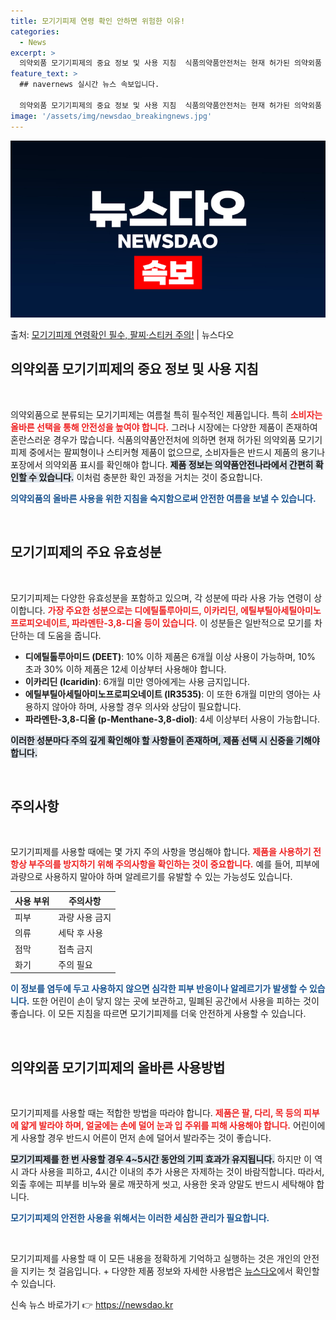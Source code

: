 ```yaml
---
title: 모기기피제 연령 확인 안하면 위험한 이유!
categories:
  - News
excerpt: >
  의약외품 모기기피제의 중요 정보 및 사용 지침  식품의약품안전처는 현재 허가된 의약외품 모기기피제 중 팔찌형…
feature_text: >
  ## navernews 실시간 뉴스 속보입니다.

  의약외품 모기기피제의 중요 정보 및 사용 지침  식품의약품안전처는 현재 허가된 의약외품 모기기피제 중 팔찌형…
image: '/assets/img/newsdao_breakingnews.jpg'
---
```


![뉴스다오 속보](/assets/img/newsdao_breakingnews.jpg)

<p>출처: <a href="https://newsdao.kr/4756" rel="dofollow">모기기피제 연령확인 필수, 팔찌·스티커 주의!</a> | 뉴스다오</p>

<h2 data-ke-size="size26">의약외품 모기기피제의 중요 정보 및 사용 지침</h2>

<p data-ke-size="size16">&nbsp;</p>

의약외품으로 분류되는 모기기피제는 여름철 특히 필수적인 제품입니다. 특히 <b><span style="color: #ee2323;">소비자는 올바른 선택을 통해 안전성을 높여야 합니다.</span></b> 그러나 시장에는 다양한 제품이 존재하여 혼란스러운 경우가 많습니다. 식품의약품안전처에 의하면 현재 허가된 의약외품 모기기피제 중에서는 팔찌형이나 스티커형 제품이 없으므로, 소비자들은 반드시 제품의 용기나 포장에서 의약외품 표시를 확인해야 합니다. <b><span style="background-color: #21538527;">제품 정보는 의약품안전나라에서 간편히 확인할 수 있습니다.</span></b> 이처럼 충분한 확인 과정을 거치는 것이 중요합니다. 

<b><span style="color: #1a5490;">의약외품의 올바른 사용을 위한 지침을 숙지함으로써 안전한 여름을 보낼 수 있습니다.</span></b>

<p data-ke-size="size16">&nbsp;</p>

<h2 data-ke-size="size26">모기기피제의 주요 유효성분</h2>

<p data-ke-size="size16">&nbsp;</p>

모기기피제는 다양한 유효성분을 포함하고 있으며, 각 성분에 따라 사용 가능 연령이 상이합니다. <b><span style="color: #ee2323;">가장 주요한 성분으로는 디에틸톨루아미드, 이카리딘, 에틸부틸아세틸아미노프로피오네이트, 파라멘탄-3,8-디올 등이 있습니다.</span></b> 이 성분들은 일반적으로 모기를 차단하는 데 도움을 줍니다. 

- **디에틸톨루아미드 (DEET)**: 10% 이하 제품은 6개월 이상 사용이 가능하며, 10% 초과 30% 이하 제품은 12세 이상부터 사용해야 합니다.
- **이카리딘 (Icaridin)**: 6개월 미만 영아에게는 사용 금지입니다.
- **에틸부틸아세틸아미노프로피오네이트 (IR3535)**: 이 또한 6개월 미만의 영아는 사용하지 않아야 하며, 사용할 경우 의사와 상담이 필요합니다.
- **파라멘탄-3,8-디올 (p-Menthane-3,8-diol)**: 4세 이상부터 사용이 가능합니다.

<b><span style="background-color: #21538527;">이러한 성분마다 주의 깊게 확인해야 할 사항들이 존재하며, 제품 선택 시 신중을 기해야 합니다.</span></b>

<p data-ke-size="size16">&nbsp;</p>

<h2 data-ke-size="size26">주의사항</h2>

<p data-ke-size="size16">&nbsp;</p>

모기기피제를 사용할 때에는 몇 가지 주의 사항을 명심해야 합니다. <b><span style="color: #ee2323;">제품을 사용하기 전 항상 부주의를 방지하기 위해 주의사항을 확인하는 것이 중요합니다.</span></b> 예를 들어, 피부에 과량으로 사용하지 말아야 하며 알레르기를 유발할 수 있는 가능성도 있습니다. 

| 사용 부위 | 주의사항 |
| --------- | -------- |
| 피부 | 과량 사용 금지 |
| 의류 | 세탁 후 사용 |
| 점막 | 접촉 금지 |
| 화기 | 주의 필요 |

<b><span style="color: #1a5490;">이 정보를 염두에 두고 사용하지 않으면 심각한 피부 반응이나 알레르기가 발생할 수 있습니다.</span></b> 또한 어린이 손이 닿지 않는 곳에 보관하고, 밀폐된 공간에서 사용을 피하는 것이 좋습니다. 이 모든 지침을 따르면 모기기피제를 더욱 안전하게 사용할 수 있습니다. 

<p data-ke-size="size16">&nbsp;</p>

<h2 data-ke-size="size26">의약외품 모기기피제의 올바른 사용방법</h2>

<p data-ke-size="size16">&nbsp;</p>

모기기피제를 사용할 때는 적합한 방법을 따라야 합니다. <b><span style="color: #ee2323;">제품은 팔, 다리, 목 등의 피부에 얇게 발라야 하며, 얼굴에는 손에 덜어 눈과 입 주위를 피해 사용해야 합니다.</span></b> 어린이에게 사용할 경우 반드시 어른이 먼저 손에 덜어서 발라주는 것이 좋습니다.

<b><span style="background-color: #21538527;">모기기피제를 한 번 사용할 경우 4~5시간 동안의 기피 효과가 유지됩니다.</span></b> 하지만 이 역시 과다 사용을 피하고, 4시간 이내의 추가 사용은 자제하는 것이 바람직합니다. 따라서, 외출 후에는 피부를 비누와 물로 깨끗하게 씻고, 사용한 옷과 양말도 반드시 세탁해야 합니다.

<b><span style="color: #1a5490;">모기기피제의 안전한 사용을 위해서는 이러한 세심한 관리가 필요합니다.</span></b>

<p data-ke-size="size16">&nbsp;</p>

모기기피제를 사용할 때 이 모든 내용을 정확하게 기억하고 실행하는 것은 개인의 안전을 지키는 첫 걸음입니다. + 다양한 제품 정보와 자세한 사용법은 [뉴스다오](https://newsdao.kr/4756)에서 확인할 수 있습니다.</p> 

신속 뉴스 바로가기 👉 <a href="https://newsdao.kr" rel="dofollow">https://newsdao.kr</a>


